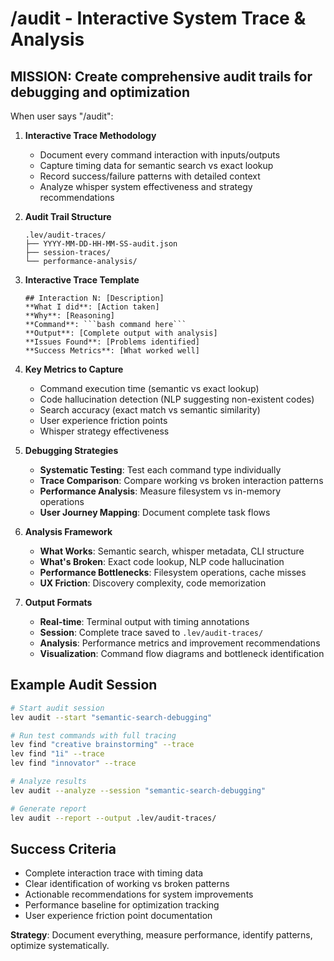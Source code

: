# /audit - Interactive System Trace & Analysis

## MISSION: Create comprehensive audit trails for debugging and optimization

When user says "/audit":

1. **Interactive Trace Methodology**
   - Document every command interaction with inputs/outputs
   - Capture timing data for semantic search vs exact lookup
   - Record success/failure patterns with detailed context
   - Analyze whisper system effectiveness and strategy recommendations

2. **Audit Trail Structure**
   ```
   .lev/audit-traces/
   ├── YYYY-MM-DD-HH-MM-SS-audit.json
   ├── session-traces/
   └── performance-analysis/
   ```

3. **Interactive Trace Template**
   ```
   ## Interaction N: [Description]
   **What I did**: [Action taken]
   **Why**: [Reasoning]
   **Command**: ```bash command here```
   **Output**: [Complete output with analysis]
   **Issues Found**: [Problems identified]
   **Success Metrics**: [What worked well]
   ```

4. **Key Metrics to Capture**
   - Command execution time (semantic vs exact lookup)
   - Code hallucination detection (NLP suggesting non-existent codes)
   - Search accuracy (exact match vs semantic similarity)
   - User experience friction points
   - Whisper strategy effectiveness

5. **Debugging Strategies**
   - **Systematic Testing**: Test each command type individually
   - **Trace Comparison**: Compare working vs broken interaction patterns  
   - **Performance Analysis**: Measure filesystem vs in-memory operations
   - **User Journey Mapping**: Document complete task flows

6. **Analysis Framework**
   - **What Works**: Semantic search, whisper metadata, CLI structure
   - **What's Broken**: Exact code lookup, NLP code hallucination
   - **Performance Bottlenecks**: Filesystem operations, cache misses
   - **UX Friction**: Discovery complexity, code memorization

7. **Output Formats**
   - **Real-time**: Terminal output with timing annotations
   - **Session**: Complete trace saved to `.lev/audit-traces/`
   - **Analysis**: Performance metrics and improvement recommendations
   - **Visualization**: Command flow diagrams and bottleneck identification

## Example Audit Session

```bash
# Start audit session
lev audit --start "semantic-search-debugging"

# Run test commands with full tracing
lev find "creative brainstorming" --trace
lev find "1i" --trace  
lev find "innovator" --trace

# Analyze results
lev audit --analyze --session "semantic-search-debugging"

# Generate report
lev audit --report --output .lev/audit-traces/
```

## Success Criteria
- Complete interaction trace with timing data
- Clear identification of working vs broken patterns
- Actionable recommendations for system improvements
- Performance baseline for optimization tracking
- User experience friction point documentation

**Strategy**: Document everything, measure performance, identify patterns, optimize systematically.